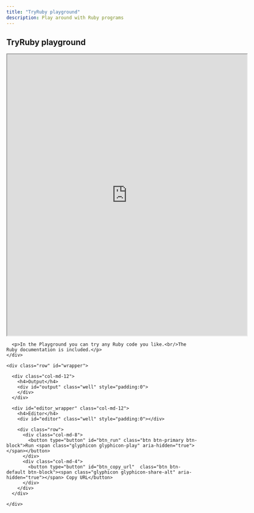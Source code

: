 ```yaml
---
title: "TryRuby playground"
description: Play around with Ruby programs
---
```


<div class="row">
  <div class="col-md-6">
    <div id="tryruby-explanation">
      <h2 id="tryruby-title">TryRuby playground</h2>
      <div id="tryruby-content">
        <iframe src="https://www.ruby-doc.org/core/Kernel.html" width="125%" height="740px">www.ruby-doc.org</iframe>
      </div>

      <p>In the Playground you can try any Ruby code you like.<br/>The Ruby documentation is included.</p>
    </div>
  </div>

  <div class="col-md-6">

    <div class="row" id="wrapper">

      <div class="col-md-12">
        <h4>Output</h4>
        <div id="output" class="well" style="padding:0">
        </div>
      </div>

      <div id="editor_wrapper" class="col-md-12">
        <h4>Editor</h4>
        <div id="editor" class="well" style="padding:0"></div>

        <div class="row">
          <div class="col-md-8">
            <button type="button" id="btn_run" class="btn btn-primary btn-block">Run <span class="glyphicon glyphicon-play" aria-hidden="true"></span></button>
          </div>
          <div class="col-md-4">
            <button type="button" id="btn_copy_url"  class="btn btn-default btn-block"><span class="glyphicon glyphicon-share-alt" aria-hidden="true"></span> Copy URL</button>
          </div>
        </div>
      </div>

    </div>
  </div>
</div>

<script>
Opal.loaded(OpalLoaded || []);
Opal.require('try_ruby');
</script>
